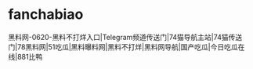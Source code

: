 # fanchabiao
黑料网-0620-黑料不打烊入口|Telegram频道传送门|74猫导航主站|74猫传送门|78黑料网|51吃瓜|黑料曝料网|黑料不打烊|黑料网导航|国产吃瓜|今日吃瓜在线|881比鸭
